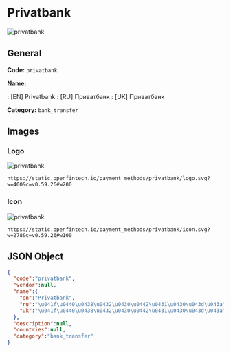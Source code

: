
# Privatbank 
![privatbank](https://static.openfintech.io/payment_methods/privatbank/logo.svg?w=400&c=v0.59.26#w200)  

## General 
**Code:** `privatbank` 
 
**Name:** 
 
:	[EN] Privatbank 
:	[RU] Приватбанк 
:	[UK] Приватбанк 
 
**Category:** `bank_transfer` 
 

## Images 

### Logo 
![privatbank](https://static.openfintech.io/payment_methods/privatbank/logo.svg?w=400&c=v0.59.26#w200)  

```
https://static.openfintech.io/payment_methods/privatbank/logo.svg?w=400&c=v0.59.26#w200
```  

### Icon 
![privatbank](https://static.openfintech.io/payment_methods/privatbank/icon.svg?w=278&c=v0.59.26#w100)  

```
https://static.openfintech.io/payment_methods/privatbank/icon.svg?w=278&c=v0.59.26#w100
```  

## JSON Object 

```json
{
  "code":"privatbank",
  "vendor":null,
  "name":{
    "en":"Privatbank",
    "ru":"\u041f\u0440\u0438\u0432\u0430\u0442\u0431\u0430\u043d\u043a",
    "uk":"\u041f\u0440\u0438\u0432\u0430\u0442\u0431\u0430\u043d\u043a"
  },
  "description":null,
  "countries":null,
  "category":"bank_transfer"
}
```  
